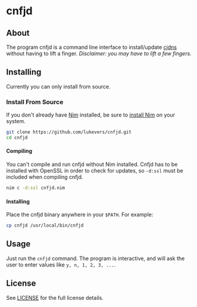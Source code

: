 # cnfjd

## About

The program cnfjd is a command line interface to install/update [cjdns](https://github.com/cjdelisle/cjdns) without having to lift a finger. _Disclaimer: you may have to lift a few fingers._

## Installing

Currently you can only install from source.

### Install From Source

If you don't already have [Nim](http://nim-lang.org/) installed, be sure to [install Nim](http://nim-lang.org/download.html) on your system. 

```bash
git clone https://github.com/lukevers/cnfjd.git
cd cnfjd
```

#### Compiling

You can't compile and run cnfjd without Nim installed. Cnfjd has to be installed with OpenSSL in order to check for updates, so `-d:ssl` must be included when compiling cnfjd.

```bash
nim c -d:ssl cnfjd.nim
```

#### Installing

Place the cnfjd binary anywhere in your `$PATH`. For example:

```bash
cp cnfjd /usr/local/bin/cnfjd
```

## Usage

Just run the `cnfjd` command. The program is interactive, and will ask the user to enter values like `y, n, 1, 2, 3, ...`.

## License

See [LICENSE](LICENSE.md) for the full license details.
